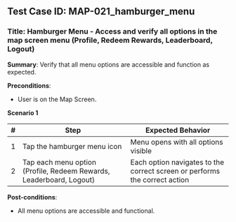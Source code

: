 ## Test Case ID: MAP-021_hamburger_menu
### Title: Hamburger Menu - Access and verify all options in the map screen menu (Profile, Redeem Rewards, Leaderboard, Logout)

**Summary**: Verify that all menu options are accessible and function as expected.

**Preconditions**: 
- User is on the Map Screen.

**Scenario 1**

| # | Step                                      | Expected Behavior                                       |
|---|-------------------------------------------|--------------------------------------------------------|
| 1 | Tap the hamburger menu icon               | Menu opens with all options visible                     |
| 2 | Tap each menu option (Profile, Redeem Rewards, Leaderboard, Logout) | Each option navigates to the correct screen or performs the correct action |

**Post-conditions**:
- All menu options are accessible and functional.
